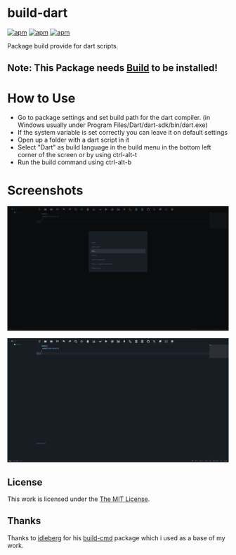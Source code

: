 # build-dart
[![apm](https://img.shields.io/apm/l/build-dart.svg?style=flat-square)](https://atom.io/packages/build-dart)
[![apm](https://img.shields.io/apm/v/build-dart.svg?style=flat-square)](https://atom.io/packages/build-dart)
[![apm](https://img.shields.io/apm/dm/build-dart.svg?style=flat-square)](https://atom.io/packages/build-dart)

Package build provide for dart scripts.

## Note: This Package needs [Build](https://atom.io/packages/build) to be installed!

# How to Use
- Go to package settings and set build path for the dart compiler. (in Windows usually under Program Files/Dart/dart-sdk/bin/dart.exe)
- If the system variable is set correctly you can leave it on default settings
- Open up a folder with a dart script in it
- Select "Dart" as build language in the build menu in the bottom left corner of the screen or by using ctrl-alt-t
- Run the build command using ctrl-alt-b

# Screenshots
![Screenshot select build language](screenshot.png)

![Screenshot running script](screenshot2.png)

## License
This work is licensed under the [The MIT License](LICENSE.md).

## Thanks
Thanks to [idleberg](https://atom.io/users/idleberg) for his [build-cmd](https://atom.io/packages/build-cmd) package which i used as a base of my work.
